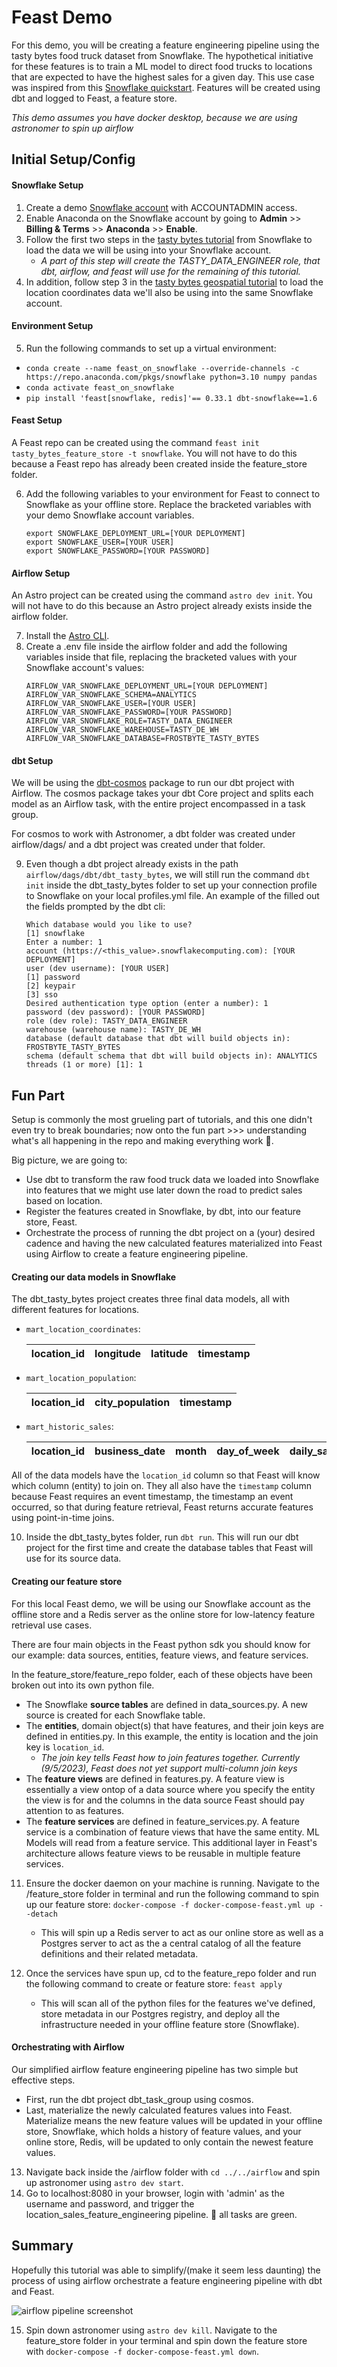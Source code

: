 # Feast Demo

For this demo, you will be creating a feature engineering pipeline using the tasty bytes food truck dataset from Snowflake. The hypothetical initiative for these features is to train a ML model to direct food trucks to locations that are expected to have the highest sales for a given day. This use case was inspired from this [Snowflake quickstart](https://quickstarts.snowflake.com/guide/tasty_bytes_snowpark_101_for_data_science/#0). Features will be created using dbt and logged to Feast, a feature store. 

*This demo assumes you have docker desktop, because we are using astronomer to spin up airflow*

## Initial Setup/Config

#### Snowflake Setup
1. Create a demo [Snowflake account](https://www.snowflake.com/en/) with ACCOUNTADMIN access.
2. Enable Anaconda on the Snowflake account by going to <b>Admin</b> >> <b>Billing & Terms</b> >> <b>Anaconda</b> >> <b>Enable</b>.
3. Follow the first two steps in the [tasty bytes tutorial](https://quickstarts.snowflake.com/guide/tasty_bytes_introduction/index.html#0) from Snowflake to load the data we will be using into your Snowflake account.
    - *A part of this step will create the TASTY_DATA_ENGINEER role, that dbt, airflow, and feast will use for the remaining of this tutorial.*  
4. In addition, follow step 3 in the [tasty bytes geospatial tutorial](https://quickstarts.snowflake.com/guide/tasty_bytes_zero_to_snowflake_geospatial/#2) to load the location coordinates data we'll also be using into the same Snowflake account.

#### Environment Setup

5. Run the following commands to set up a virtual environment:
- `conda create --name feast_on_snowflake --override-channels -c https://repo.anaconda.com/pkgs/snowflake python=3.10 numpy pandas`
- `conda activate feast_on_snowflake`
- `pip install 'feast[snowflake, redis]'== 0.33.1 dbt-snowflake==1.6`

#### Feast Setup

A Feast repo can be created using the command `feast init tasty_bytes_feature_store -t snowflake`. You will not have to do this because a Feast repo has already been created inside the feature_store folder.

6. Add the following variables to your environment for Feast to connect to Snowflake as your offline store. Replace the bracketed variables with your demo Snowflake account variables.
    ```
    export SNOWFLAKE_DEPLOYMENT_URL=[YOUR DEPLOYMENT]
    export SNOWFLAKE_USER=[YOUR USER]
    export SNOWFLAKE_PASSWORD=[YOUR PASSWORD]
    ```

#### Airflow Setup
An Astro project can be created using the command `astro dev init`. You will not have to do this because an Astro project already exists inside the airflow folder.

7. Install the [Astro CLI](https://docs.astronomer.io/astro/cli/install-cli?tab=mac#install-the-astro-cli).
8. Create a .env file inside the airflow folder and add the following variables inside that file, replacing the bracketed values with your Snowflake account's values:
    ```
    AIRFLOW_VAR_SNOWFLAKE_DEPLOYMENT_URL=[YOUR DEPLOYMENT]
    AIRFLOW_VAR_SNOWFLAKE_SCHEMA=ANALYTICS
    AIRFLOW_VAR_SNOWFLAKE_USER=[YOUR USER]
    AIRFLOW_VAR_SNOWFLAKE_PASSWORD=[YOUR PASSWORD]
    AIRFLOW_VAR_SNOWFLAKE_ROLE=TASTY_DATA_ENGINEER
    AIRFLOW_VAR_SNOWFLAKE_WAREHOUSE=TASTY_DE_WH
    AIRFLOW_VAR_SNOWFLAKE_DATABASE=FROSTBYTE_TASTY_BYTES
    ``` 



#### dbt Setup
We will be using the [dbt-cosmos](https://github.com/astronomer/astronomer-cosmos) package to run our dbt project with Airflow. The cosmos package takes your dbt Core project and splits each model as an Airflow task, with the entire project encompassed in a task group.

For cosmos to work with Astronomer, a dbt folder was created under airflow/dags/ and a dbt project was created under that folder.

9. Even though a dbt project already exists in the path `airflow/dags/dbt/dbt_tasty_bytes`, we will still run the command `dbt init` inside the dbt_tasty_bytes folder to set up your connection profile to Snowflake on your local profiles.yml file. An example of the filled out the fields prompted by the dbt cli:
    ```
    Which database would you like to use?
    [1] snowflake
    Enter a number: 1
    account (https://<this_value>.snowflakecomputing.com): [YOUR DEPLOYMENT]
    user (dev username): [YOUR USER]
    [1] password
    [2] keypair
    [3] sso
    Desired authentication type option (enter a number): 1
    password (dev password): [YOUR PASSWORD]
    role (dev role): TASTY_DATA_ENGINEER
    warehouse (warehouse name): TASTY_DE_WH
    database (default database that dbt will build objects in): FROSTBYTE_TASTY_BYTES
    schema (default schema that dbt will build objects in): ANALYTICS
    threads (1 or more) [1]: 1
    ```


## Fun Part

Setup is commonly the most grueling part of tutorials, and this one didn't even try to break boundaries; now onto the fun part >>> understanding what's all happening in the repo and making everything work 🦙.

Big picture, we are going to:
- Use dbt to transform the raw food truck data we loaded into Snowflake into features that we might use later down the road to predict sales based on location.
- Register the features created in Snowflake, by dbt, into our feature store, Feast.
- Orchestrate the process of running the dbt project on a (your) desired cadence and having the new calculated features materialized into Feast using Airflow to create a feature engineering pipeline.

#### Creating our data models in Snowflake

The dbt_tasty_bytes project creates three final data models, all with different features for locations. 
- `mart_location_coordinates`:

    | location_id | longitude | latitude | timestamp |
    | -- | -- | -- | -- |


- `mart_location_population`:

    | location_id | city_population | timestamp | 
    | -- | -- | -- |

- `mart_historic_sales`:

    | location_id | business_date | month | day_of_week | daily_sales | avg_previous_day_sales | avg_l10_day_sales | timestamp |
    | -- | -- | -- | -- | -- | -- | -- | -- |

All of the data models have the `location_id` column so that Feast will know which column (entity) to join on. They all also have the `timestamp` column because Feast requires an event timestamp, the timestamp an event occurred, so that during feature retrieval, Feast returns accurate features using point-in-time joins.


10. Inside the dbt_tasty_bytes folder, run `dbt run`. This will run our dbt project for the first time and create the database tables that Feast will use for its source data.

#### Creating our feature store

For this local Feast demo, we will be using our Snowflake account as the offline store and a Redis server as the online store for low-latency feature retrieval use cases.

There are four main objects in the Feast python sdk you should know for our example: data sources, entities, feature views, and feature services. 

In the feature_store/feature_repo folder, each of these objects have been broken out into its own python file. 
- The Snowflake <b>source tables</b> are defined in data_sources.py. A new source is created for each Snowflake table.
- The <b>entities</b>, domain object(s) that have features, and their join keys are defined in entities.py. In this example, the entity is location and the join key is `location_id`.
    - *The join key tells Feast how to join features together. Currently (9/5/2023), Feast does not yet support multi-column join keys* 
- The <b>feature views</b> are defined in features.py. A feature view is essentially a view ontop of a data source where you specify the entity the view is for and the columns in the data source Feast should pay attention to as features.
- The <b>feature services</b> are defined in feature_services.py. A feature service is a combination of feature views that have the same entity. ML Models will read from a feature service. This additional layer in Feast's architecture allows feature views to be reusable in multiple feature services.


11. Ensure the docker daemon on your machine is running. Navigate to the /feature_store folder in terminal and run the following command to spin up our feature store:
    `docker-compose -f docker-compose-feast.yml up --detach` 
    - This will spin up a Redis server to act as our online store as well as a Postgres server to act as the a central catalog of all the feature definitions and their related metadata.

12. Once the services have spun up, cd to the feature_repo folder and run the following command to create or feature store:
    `feast apply`
    - This will scan all of the python files for the features we've defined, store metadata in our Postgres registry, and deploy all the infrastructure needed in your offline feature store (Snowflake).

#### Orchestrating with Airflow

Our simplified airflow feature engineering pipeline has two simple but effective steps.
- First, run the dbt project dbt_task_group using cosmos.
- Last, materialize the newly calculated features values into Feast. Materialize means the new feature values will be updated in your offline store, Snowflake, which holds a history of feature values, and your online store, Redis, will be updated to only contain the newest feature values.

13. Navigate back inside the /airflow folder with `cd ../../airflow` and spin up astronomer using `astro dev start`.
14. Go to localhost:8080 in your browser, login with 'admin' as the username and password, and trigger the location_sales_feature_engineering pipeline. 🤞 all tasks are green.

## Summary

Hopefully this tutorial was able to simplify/(make it seem less daunting) the process of using airflow orchestrate a feature engineering pipeline with dbt and Feast. 

![airflow pipeline screenshot](static/successful_pipeline.png)

15. Spin down astronomer using `astro dev kill`. Navigate to the feature_store folder in your terminal and spin down the feature store with `docker-compose -f docker-compose-feast.yml down`.